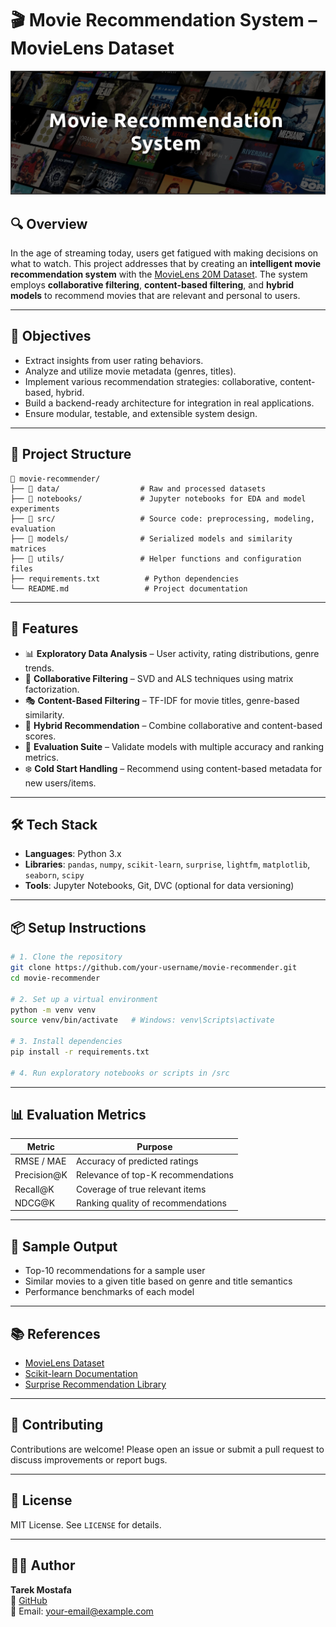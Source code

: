 
# 🎬 Movie Recommendation System – MovieLens Dataset

![Recommendation System Architecture](recommendation_system.png)

## 🔍 Overview
In the age of streaming today, users get fatigued with making decisions on what to watch. This project addresses that by creating an **intelligent movie recommendation system** with the [MovieLens 20M Dataset](https://grouplens.org/datasets/movielens/20m/). The system employs **collaborative filtering**, **content-based filtering**, and **hybrid models** to recommend movies that are relevant and personal to users.

---

## 🎯 Objectives

- Extract insights from user rating behaviors.
- Analyze and utilize movie metadata (genres, titles).
- Implement various recommendation strategies: collaborative, content-based, hybrid.
- Build a backend-ready architecture for integration in real applications.
- Ensure modular, testable, and extensible system design.

---

## 🧱 Project Structure

```
📁 movie-recommender/
├── 📂 data/                  # Raw and processed datasets
├── 📂 notebooks/             # Jupyter notebooks for EDA and model experiments
├── 📂 src/                   # Source code: preprocessing, modeling, evaluation
├── 📂 models/                # Serialized models and similarity matrices
├── 📂 utils/                 # Helper functions and configuration files
├── requirements.txt          # Python dependencies
└── README.md                 # Project documentation
```

---

## 🚀 Features

- 📊 **Exploratory Data Analysis** – User activity, rating distributions, genre trends.
- 🤖 **Collaborative Filtering** – SVD and ALS techniques using matrix factorization.
- 🎭 **Content-Based Filtering** – TF-IDF for movie titles, genre-based similarity.
- 🔗 **Hybrid Recommendation** – Combine collaborative and content-based scores.
- 🧰 **Evaluation Suite** – Validate models with multiple accuracy and ranking metrics.
- ❄️ **Cold Start Handling** – Recommend using content-based metadata for new users/items.

---

## 🛠️ Tech Stack

- **Languages**: Python 3.x
- **Libraries**: `pandas`, `numpy`, `scikit-learn`, `surprise`, `lightfm`, `matplotlib`, `seaborn`, `scipy`
- **Tools**: Jupyter Notebooks, Git, DVC (optional for data versioning)

---

## 📦 Setup Instructions

```bash
# 1. Clone the repository
git clone https://github.com/your-username/movie-recommender.git
cd movie-recommender

# 2. Set up a virtual environment
python -m venv venv
source venv/bin/activate   # Windows: venv\Scripts\activate

# 3. Install dependencies
pip install -r requirements.txt

# 4. Run exploratory notebooks or scripts in /src
```

---

## 📊 Evaluation Metrics

| Metric          | Purpose                                    |
|-----------------|--------------------------------------------|
| RMSE / MAE      | Accuracy of predicted ratings              |
| Precision@K     | Relevance of top-K recommendations         |
| Recall@K        | Coverage of true relevant items            |
| NDCG@K          | Ranking quality of recommendations         |

---

## 🧪 Sample Output

- Top-10 recommendations for a sample user
- Similar movies to a given title based on genre and title semantics
- Performance benchmarks of each model

---

## 📚 References

- [MovieLens Dataset](https://grouplens.org/datasets/movielens/)
- [Scikit-learn Documentation](https://scikit-learn.org/)
- [Surprise Recommendation Library](https://surpriselib.com/)

---

## 🤝 Contributing

Contributions are welcome! Please open an issue or submit a pull request to discuss improvements or report bugs.

---

## 📄 License

MIT License. See `LICENSE` for details.

---

## 🙋‍♂️ Author

**Tarek Mostafa**  
🔗 [GitHub](https://github.com/tarek773)  
📧 Email: your-email@example.com
